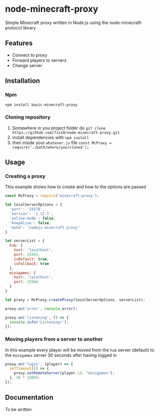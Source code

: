 # node-minecraft-proxy
Simple Minecraft proxy written in Node.js using the node-minecraft-protocol library

## Features
* Connect to proxy
* Forward players to servers
* Change server

## Installation

### Npm
`npm install basic-minecraft-proxy`

### Cloning repository
1. Somewhere in you project folder do `git clone https://github.com/7ixi0/node-minecraft-proxy.git`
2. install dependencies with `npm install`
3. then inside your `whatever.js` file `const McProxy = require('./path/where/you/cloned');`

## Usage

### Creating a proxy
This example shows how to create and how to the options are passed
```js
const McProxy = require('minecraft-proxy');

let localServerOptions = {
  'port': '25578',
  'version': '1.12.1',
  'online-mode': false,
  'keepAlive': false,
  'motd': 'nodejs minecraft proxy'
}

let serverList = {
  hub: {
    host: 'localhost',
    port: 25565,
    isDefault: true,
    isFallback: true
  },
  minigames: {
    host: 'localhost',
    port: 25566
  }
}

let proxy = McProxy.createProxy(localServerOptions, serverList);

proxy.on('error', console.error);

proxy.on('listening', () => {
  console.info('Listening!');
});
```

### Moving players from a server to another
In this example every player will be moved from the `hub` server (default) to the `minigames` server 30 seconds after having logged in
```js
proxy.on('login', (player) => {
  setTimeout(() => {
    proxy.setRemoteServer(player.id, "minigames");
  }, 30 * 1000);
});
```

## Documentation
To be written